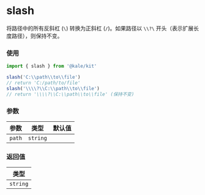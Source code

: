 # slash

将路径中的所有反斜杠 (`\`) 转换为正斜杠 (`/`)。如果路径以 `\\?\` 开头（表示扩展长度路径），则保持不变。

### 使用

```ts
import { slash } from '@kale/kit'

slash('C:\\path\\to\\file')
// return 'C:/path/to/file'
slash('\\\\?\\C:\\path\\to\\file')
// return '\\\\?\\C:\\path\\to\\file' (保持不变)
```

### 参数

| 参数   |   类型   | 默认值 |
| ------ | :------: | -----: |
| `path` | `string` |        |

### 返回值

|   类型   |
| :------: |
| `string` |
